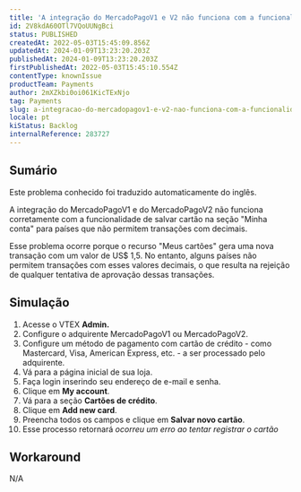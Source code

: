 ```yaml
---
title: 'A integração do MercadoPagoV1 e V2 não funciona com a funcionalidade de salvar cartão'
id: 2V8kdA60OTl7VQoUUNgBci
status: PUBLISHED
createdAt: 2022-05-03T15:45:09.856Z
updatedAt: 2024-01-09T13:23:20.203Z
publishedAt: 2024-01-09T13:23:20.203Z
firstPublishedAt: 2022-05-03T15:45:10.554Z
contentType: knownIssue
productTeam: Payments
author: 2mXZkbi0oi061KicTExNjo
tag: Payments
slug: a-integracao-do-mercadopagov1-e-v2-nao-funciona-com-a-funcionalidade-de-salvar-cartao
locale: pt
kiStatus: Backlog
internalReference: 283727
---
```


## Sumário

<div class="alert alert-info">
  <p>Este problema conhecido foi traduzido automaticamente do inglês.</p>
</div>


A integração do MercadoPagoV1 e do MercadoPagoV2 não funciona corretamente com a funcionalidade de salvar cartão na seção "Minha conta" para países que não permitem transações com decimais.

Esse problema ocorre porque o recurso "Meus cartões" gera uma nova transação com um valor de US$ 1,5. No entanto, alguns países não permitem transações com esses valores decimais, o que resulta na rejeição de qualquer tentativa de aprovação dessas transações.

## Simulação



1. Acesse o VTEX **Admin.**
2. Configure o adquirente MercadoPagoV1 ou MercadoPagoV2.
3. Configure um método de pagamento com cartão de crédito - como Mastercard, Visa, American Express, etc. - a ser processado pelo adquirente.
4. Vá para a página inicial de sua loja.
5. Faça login inserindo seu endereço de e-mail e senha.
6. Clique em **My account**.
7. Vá para a seção **Cartões de crédito**.
8. Clique em **Add new card**.
9. Preencha todos os campos e clique em **Salvar novo cartão**.
10. Esse processo retornará _ocorreu um erro ao tentar registrar o cartão_



## Workaround


N/A

